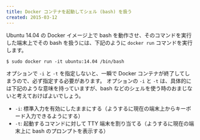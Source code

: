 ```yaml
---
title: Docker コンテナを起動してシェル (bash) を扱う
created: 2015-03-12
---
```


Ubuntu 14.04 の Docker イメージ上で bash を動作させ、そのコマンドを実行した端末上でその bash を扱うには、下記のように `docker run` コマンドを実行します。

```
$ sudo docker run -it ubuntu:14.04 /bin/bash
```

オプションで `-i` と `-t` を指定しないと、一瞬で Docker コンテナが終了してしまうので、必ず指定する必要があります。
オプションの `-i` と `-t` は、具体的には下記のような意味を持っていますが、bash などのシェルを使う時のおまじないと考えておけばよいでしょう。

* `-i`: 標準入力を有効にしたままにする（ようするに現在の端末上からキーボード入力できるようにする）
* `-t`: 起動するコマンドに対して TTY 端末を割り当てる（ようするに現在の端末上に bash のプロンプトを表示する）

